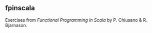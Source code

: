 ## fpinscala
Exercises from <i>Functional Programming in Scala</i> by P. Chiusano &amp; R. Bjarnason.  
